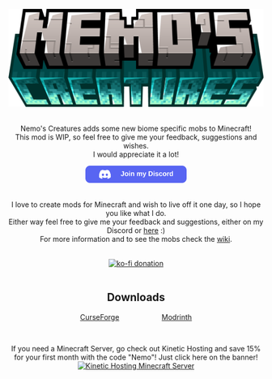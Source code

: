 ![Nemo's Creatures](https://github.com/NemoNotFound/NemoNotFound/blob/master/resources/png/nemos-creatures.png?raw=true)
<br><br>

<p align="center">
  Nemo's Creatures adds some new biome specific mobs to Minecraft! <br>
  This mod is WIP, so feel free to give me your feedback, suggestions and wishes. <br>
  I would appreciate it a lot!
</p>

<div align="center">
  <a href="https://discord.com/invite/yxs9dga" target="_blank">
    <img src="https://github.com/NemoNotFound/NemoNotFound/blob/master/resources/svg/join_discord_button.svg?raw=true" alt="ko-fi donation" width="200">
  </a>
</div>

<p align="center">
  <br>
  I love to create mods for Minecraft and wish to live off it one day, so I hope you like what I do. <br>
  Either way feel free to give me your feedback and suggestions, either on my Discord or <a href="https://github.com/NemoNotFound/NemosCreatures/discussions/">here</a> :)
  <br>
  For more information and to see the mobs check the <a href="https://www.nemonotfound.com/minecraft-mods/nemos-creatures/wiki">wiki</a>.
</p>

<br>

<div align="center">
  <a href="https://ko-fi.com/J3J5UXAPK" target="_blank">
    <img src="https://ko-fi.com/img/githubbutton_sm.svg" alt="ko-fi donation">
  </a>
</div>

<br>

<h2 align="center">Downloads</h2>
<p align="center">
  <a href="https://www.curseforge.com/minecraft/mc-mods/nemos-creatures">CurseForge</a>&emsp;&emsp;&emsp;&emsp;&emsp;&emsp;<a href="https://modrinth.com/mod/nemos-creatures">Modrinth</a>
</p>

<br>

<p align="center">
  If you need a Minecraft Server, go check out Kinetic Hosting and save 15% for your first month with the code "Nemo"! Just click here on the banner! <br>
  <a href="https://billing.kinetichosting.net/aff.php?aff=679">
    <img src="https://imgur.com/lguE51t.png" alt="Kinetic Hosting Minecraft Server">
  </a>
</p>
